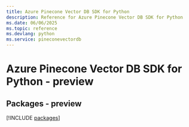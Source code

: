 ```yaml
---
title: Azure Pinecone Vector DB SDK for Python
description: Reference for Azure Pinecone Vector DB SDK for Python
ms.date: 06/06/2025
ms.topic: reference
ms.devlang: python
ms.service: pineconevectordb
---
```

# Azure Pinecone Vector DB SDK for Python - preview
## Packages - preview
[!INCLUDE [packages](pinecone-vector-db-index.md)]